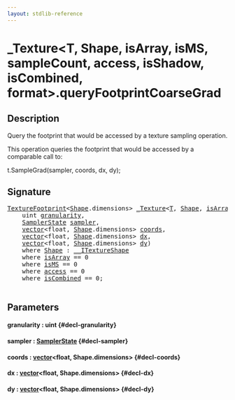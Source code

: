 ```yaml
---
layout: stdlib-reference
---
```


# \_Texture\<T, Shape, isArray, isMS, sampleCount, access, isShadow, isCombined, format\>\.queryFootprintCoarseGrad

## Description

Query the footprint that would be accessed by a texture sampling operation.

This operation queries the footprint that would be accessed
by a comparable call to:

t.SampleGrad(sampler, coords, dx, dy);




## Signature 

<pre>
<a href="/stdlib-reference/types/texturefootprint-07/index" class="code_type">TextureFootprint</a>&lt;<a href="/stdlib-reference/types/texture-01/index#typeparam-Shape" class="code_type">Shape</a>.dimensions&gt; <a href="/stdlib-reference/types/texture-01/index" class="code_type">_Texture</a>&lt;<a href="/stdlib-reference/types/texture-01/index#typeparam-T" class="code_type">T</a>, <a href="/stdlib-reference/types/texture-01/index#typeparam-Shape" class="code_type">Shape</a>, <a href="/stdlib-reference/types/texture-01/index#decl-isArray" class="code_var">isArray</a>, <a href="/stdlib-reference/types/texture-01/index#decl-isMS" class="code_var">isMS</a>, <a href="/stdlib-reference/types/texture-01/index#decl-sampleCount" class="code_var">sampleCount</a>, <a href="/stdlib-reference/types/texture-01/index#decl-access" class="code_var">access</a>, <a href="/stdlib-reference/types/texture-01/index#decl-isShadow" class="code_var">isShadow</a>, <a href="/stdlib-reference/types/texture-01/index#decl-isCombined" class="code_var">isCombined</a>, <a href="/stdlib-reference/types/texture-01/index#decl-format" class="code_var">format</a>&gt;.<a href="/stdlib-reference/types/texture-01/queryfootprintcoarsegrad-5ek">queryFootprintCoarseGrad</a>(
    <span class="code_keyword">uint</span> <a href="/stdlib-reference/types/texture-01/queryfootprintcoarsegrad-5ek#decl-granularity" class="code_param">granularity</a>,
    <a href="/stdlib-reference/types/samplerstate-07/index" class="code_type">SamplerState</a> <a href="/stdlib-reference/types/texture-01/queryfootprintcoarsegrad-5ek#decl-sampler" class="code_param">sampler</a>,
    <a href="/stdlib-reference/types/vector/index" class="code_type">vector</a>&lt;<span class="code_keyword">float</span>, <a href="/stdlib-reference/types/texture-01/index#typeparam-Shape" class="code_type">Shape</a>.dimensions&gt; <a href="/stdlib-reference/types/texture-01/queryfootprintcoarsegrad-5ek#decl-coords" class="code_param">coords</a>,
    <a href="/stdlib-reference/types/vector/index" class="code_type">vector</a>&lt;<span class="code_keyword">float</span>, <a href="/stdlib-reference/types/texture-01/index#typeparam-Shape" class="code_type">Shape</a>.dimensions&gt; <a href="/stdlib-reference/types/texture-01/queryfootprintcoarsegrad-5ek#decl-dx" class="code_param">dx</a>,
    <a href="/stdlib-reference/types/vector/index" class="code_type">vector</a>&lt;<span class="code_keyword">float</span>, <a href="/stdlib-reference/types/texture-01/index#typeparam-Shape" class="code_type">Shape</a>.dimensions&gt; <a href="/stdlib-reference/types/texture-01/queryfootprintcoarsegrad-5ek#decl-dy" class="code_param">dy</a>)
    <span class='code_keyword'>where</span> <a href="/stdlib-reference/types/texture-01/index#typeparam-Shape" class="code_type">Shape</a> : <a href="/stdlib-reference/interfaces/itextureshape-0123a/index" class="code_type">__ITextureShape</a>
    <span class='code_keyword'>where</span> <a href="/stdlib-reference/types/texture-01/index#decl-isArray" class="code_var">isArray</a> == 0
    <span class='code_keyword'>where</span> <a href="/stdlib-reference/types/texture-01/index#decl-isMS" class="code_var">isMS</a> == 0
    <span class='code_keyword'>where</span> <a href="/stdlib-reference/types/texture-01/index#decl-access" class="code_var">access</a> == 0
    <span class='code_keyword'>where</span> <a href="/stdlib-reference/types/texture-01/index#decl-isCombined" class="code_var">isCombined</a> == 0;

</pre>

## Parameters

#### granularity  : uint {#decl-granularity}
#### sampler  : [SamplerState](/stdlib-reference/types/samplerstate-07/index) {#decl-sampler}
#### coords  : [vector](/stdlib-reference/types/vector/index)\<float, Shape\.dimensions\> {#decl-coords}
#### dx  : [vector](/stdlib-reference/types/vector/index)\<float, Shape\.dimensions\> {#decl-dx}
#### dy  : [vector](/stdlib-reference/types/vector/index)\<float, Shape\.dimensions\> {#decl-dy}

